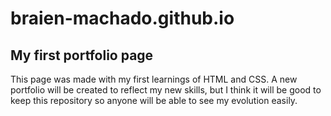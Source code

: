 
# braien-machado.github.io
## My first portfolio page
This page was made with my first learnings of HTML and CSS.
A new portfolio will be created to reflect my new skills, but I think it will be good to keep this repository so anyone will be able to see my evolution easily.
